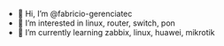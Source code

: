 - 👋 Hi, I’m @fabricio-gerenciatec
- 👀 I’m interested in linux, router, switch, pon
- 🌱 I’m currently learning zabbix, linux, huawei, mikrotik

<!---
fabricio-gerenciatec/fabricio-gerenciatec is a ✨ special ✨ repository because its `README.md` (this file) appears on your GitHub profile.
You can click the Preview link to take a look at your changes.
--->
